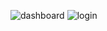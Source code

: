 ![dashboard](https://github.com/homersalazar/Office-Supplies-Inventory-System-php/assets/110954891/28c4f5f8-f356-4be6-b794-ffc9b5b55c49)
![login](https://github.com/homersalazar/Office-Supplies-Inventory-System-php/assets/110954891/a7d4d762-ebc6-48dc-9b9f-0c9b1f9ab968)
